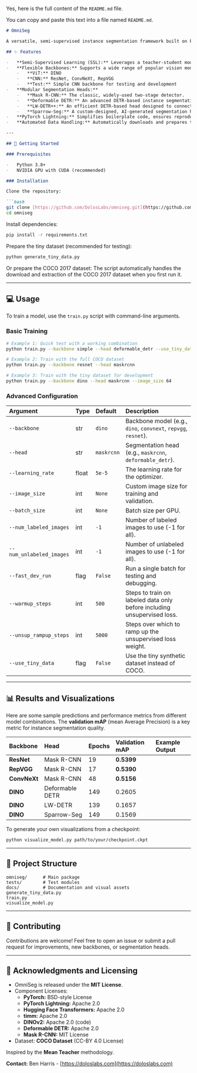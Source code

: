 Yes, here is the full content of the `README.md` file.

You can copy and paste this text into a file named `README.md`.

````markdown
# OmniSeg

A versatile, semi-supervised instance segmentation framework built on PyTorch Lightning. OmniSeg enables training with various state-of-the-art backbones and segmentation heads on the COCO dataset. It's designed for flexibility, allowing researchers and developers to easily experiment with different model architectures and training strategies.

## ✨ Features

-   **Semi-Supervised Learning (SSL):** Leverages a teacher-student model architecture to use both labeled and unlabeled data, a crucial technique for training with limited annotations.
-   **Flexible Backbones:** Supports a wide range of popular vision models as backbones, including:
    -   **ViT:** DINO
    -   **CNN:** ResNet, ConvNeXt, RepVGG
    -   **Test:** Simple CNN backbone for testing and development
-   **Modular Segmentation Heads:**
    -   **Mask R-CNN:** The classic, widely-used two-stage detector.
    -   **Deformable DETR:** An advanced DETR-based instance segmentation head.
    -   **LW-DETR++:** An efficient DETR-based head designed to connect to various backbones.
    -   **Sparrow-Seg:** A custom-designed, AI-generated segmentation head balancing speed and accuracy.
-   **PyTorch Lightning:** Simplifies boilerplate code, ensures reproducibility, and supports distributed training.
-   **Automated Data Handling:** Automatically downloads and prepares the COCO 2017 dataset, or uses a tiny synthetic dataset for quick testing.

---

## 🚀 Getting Started

### Prerequisites

-   Python 3.8+
-   NVIDIA GPU with CUDA (recommended)

### Installation

Clone the repository:

```bash
git clone [https://github.com/DolosLabs/omniseg.git](https://github.com/DolosLabs/omniseg.git)
cd omniseg
````

Install dependencies:

```bash
pip install -r requirements.txt
```

Prepare the tiny dataset (recommended for testing):

```bash
python generate_tiny_data.py
```

Or prepare the COCO 2017 dataset:
The script automatically handles the download and extraction of the COCO 2017 dataset when you first run it.

-----

## 💻 Usage

To train a model, use the `train.py` script with command-line arguments.

### Basic Training

```bash
# Example 1: Quick test with a working combination
python train.py --backbone simple --head deformable_detr --use_tiny_data --fast_dev_run

# Example 2: Train with the full COCO dataset
python train.py --backbone resnet --head maskrcnn

# Example 3: Train with the tiny dataset for development
python train.py --backbone dino --head maskrcnn --image_size 64
```

### Advanced Configuration

| Argument | Type | Default | Description |
| :--- | :--- | :--- | :--- |
| `--backbone` | str | `dino` | Backbone model (e.g., `dino`, `convnext`, `repvgg`, `resnet`). |
| `--head` | str | `maskrcnn` | Segmentation head (e.g., `maskrcnn`, `deformable_detr`). |
| `--learning_rate` | float | `5e-5` | The learning rate for the optimizer. |
| `--image_size` | int | `None` | Custom image size for training and validation. |
| `--batch_size` | int | `None` | Batch size per GPU. |
| `--num_labeled_images` | int | `-1` | Number of labeled images to use (-1 for all). |
| `--num_unlabeled_images`| int | `-1` | Number of unlabeled images to use (-1 for all). |
| `--fast_dev_run` | flag | `False` | Run a single batch for testing and debugging. |
| `--warmup_steps` | int | `500` | Steps to train on labeled data only before including unsupervised loss. |
| `--unsup_rampup_steps` | int | `5000` | Steps over which to ramp up the unsupervised loss weight. |
| `--use_tiny_data` | flag | `False` | Use the tiny synthetic dataset instead of COCO. |

-----

## 📊 Results and Visualizations

Here are some sample predictions and performance metrics from different model combinations. The **validation mAP** (mean Average Precision) is a key metric for instance segmentation quality.

| Backbone | Head | Epochs | Validation mAP | Example Output |
| :--- | :--- | :--- | :--- | :--- |
| **ResNet** | Mask R-CNN | 19 | **0.5399** |  |
| **RepVGG** | Mask R-CNN | 17 | **0.5390** |  |
| **ConvNeXt** | Mask R-CNN | 48 | **0.5156** |  |
| **DINO** | Deformable DETR | 149 | 0.2605 |  |
| **DINO** | LW-DETR | 139 | 0.1657 |  |
| **DINO** | Sparrow-Seg | 149 | 0.1569 |  |

To generate your own visualizations from a checkpoint:

```bash
python visualize_model.py path/to/your/checkpoint.ckpt
```

-----

## 🔧 Project Structure

```
omniseg/      # Main package
tests/        # Test modules
docs/         # Documentation and visual assets
generate_tiny_data.py
train.py
visualize_model.py
```

-----

## 🤝 Contributing

Contributions are welcome\! Feel free to open an issue or submit a pull request for improvements, new backbones, or segmentation heads.

-----

## 📝 Acknowledgments and Licensing

  - OmniSeg is released under the **MIT License**.
  - Component Licenses:
      - **PyTorch:** BSD-style License
      - **PyTorch Lightning:** Apache 2.0
      - **Hugging Face Transformers:** Apache 2.0
      - **timm:** Apache 2.0
      - **DINOv2:** Apache 2.0 (code)
      - **Deformable DETR:** Apache 2.0
      - **Mask R-CNN:** MIT License
  - Dataset: **COCO Dataset** (CC-BY 4.0 License)

Inspired by the **Mean Teacher** methodology.

**Contact:** Ben Harris - [https://doloslabs.com](https://doloslabs.com)

```
```
